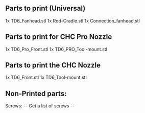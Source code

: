 ## Parts to print (Universal)

1x TD6_Fanhead.stl
1x Rod-Cradle.stl
1x Connection_fanhead.stl

## Parts to print for CHC Pro Nozzle

1x TD6_Pro_Front.stl
1x TD6_PRO_Tool-mount.stl

## Parts to print the CHC Nozzle
1x TD6_Front.stl
1x TD6_Tool-mount.stl

## Non-Printed parts:

Screws: -- Get a list of screws --
